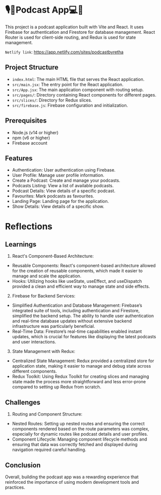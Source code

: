 # 🎙️🎤Podcast App💻🤖

This project is a podcast application built with Vite and React. It uses Firebase for authentication and Firestore for database management. React Router is used for client-side routing, and Redux is used for state management.

`Netlify link`: https://app.netlify.com/sites/podcastbyretha

## Project Structure

- `index.html`: The main HTML file that serves the React application.
- `src/main.jsx`: The entry point for the React application.
- `src/App.jsx`: The main application component with routing setup.
- `src/pages/`: Directory containing React components for different pages.
- `src/slices/`: Directory for Redux slices.
- `src/firebase.js`: Firebase configuration and initialization.

## Prerequisites

- Node.js (v14 or higher)
- npm (v6 or higher)
- Firebase account

## Features
* Authentication: User authentication using Firebase.
* User Profile: Manage user profile information.
* Create a Podcast: Create and manage your podcasts.
* Podcasts Listing: View a list of available podcasts.
* Podcast Details: View details of a specific podcast.
* Favourites: Mark podcasts as favourites.
* Landing Page: Landing page for the application.
* Show Details: View details of a specific show.

  
# Reflections 

## Learnings
1. React's Component-Based Architecture:

* Reusable Components: React's component-based architecture allowed for the creation of reusable components, which made it easier to manage and scale the application.
* Hooks: Utilizing hooks like useState, useEffect, and useDispatch provided a clean and efficient way to manage state and side effects.

2. Firebase for Backend Services:

* Simplified Authentication and Database Management: Firebase’s integrated suite of tools, including authentication and Firestore, simplified the backend setup. The ability to handle user authentication and real-time database updates without extensive backend infrastructure was particularly beneficial.
* Real-Time Data: Firestore’s real-time capabilities enabled instant updates, which is crucial for features like displaying the latest podcasts and user interactions.

3. State Management with Redux:

* Centralized State Management: Redux provided a centralized store for application state, making it easier to manage and debug state across different components.
* Redux Toolkit: Using Redux Toolkit for creating slices and managing state made the process more straightforward and less error-prone compared to setting up Redux from scratch.

## Challenges

1. Routing and Component Structure:

* Nested Routes: Setting up nested routes and ensuring the correct components rendered based on the route parameters was complex, especially for dynamic routes like podcast details and user profiles.
* Component Lifecycle: Managing component lifecycle methods and ensuring that data was correctly fetched and displayed during navigation required careful handling.

## Conclusion
Overall, building the podcast app was a rewarding experience that reinforced the importance of using modern development tools and practices.

